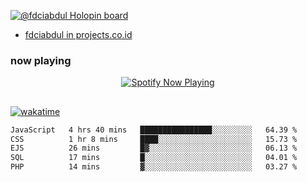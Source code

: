 [![@fdciabdul Holopin board](https://holopin.io/api/user/board?user=fdciabdul)](https://holopin.io/@fdciabdul)

- [fdciabdul in projects.co.id](https://projects.co.id/public/browse_users/view/496e26/fdciabdul)

### now playing 

<p align="center">
  <a href="https://open.spotify.com/user/31ljmyymhthokwewwcd6dsdmvprm" target="_blank"><img src="https://novatorem-psi-rosy.vercel.app/api/spotify" alt="Spotify Now Playing"/></a>
</p>

##

[![wakatime](https://wakatime.com/badge/user/87646243-158a-4241-a3cb-668e1fa2dbb8.svg)](https://wakatime.com/@87646243-158a-4241-a3cb-668e1fa2dbb8)
<!--START_SECTION:waka-->

```txt
JavaScript   4 hrs 40 mins   ████████████████░░░░░░░░░   64.39 %
CSS          1 hr 8 mins     ████░░░░░░░░░░░░░░░░░░░░░   15.73 %
EJS          26 mins         █▓░░░░░░░░░░░░░░░░░░░░░░░   06.13 %
SQL          17 mins         █░░░░░░░░░░░░░░░░░░░░░░░░   04.01 %
PHP          14 mins         ▓░░░░░░░░░░░░░░░░░░░░░░░░   03.27 %
```

<!--END_SECTION:waka-->
